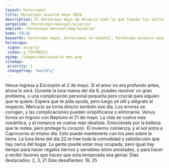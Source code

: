 ```yaml
---
layout: horoscopos
title: Horoscopo acuario mayo 2020
description: El Horóscopo mayo de Acuario todo lo que tienen los astros preparados para este mes, amor, trabajo, familia. Todo sobre astrologia, tarot, predicciones. Horoscopo gratis en español, predicciones y astrología.
permalink: /horoscopo-mensual/acuario/
amplink: /horoscopo-mensual/amp/acuario/
home: FALSE
keywords: horóscopo mayo, horoscopos en español, horóscopo acuario mayo , horóscopo esperanza gracia, horoscop, horóscopos gratis, horoscopo acuario, Tarot, Astrologia, Zodíaco, acuario, horoscopo gratis, horoscopo del mes 
horoscopo:
 signo: acuario
 video: g_VIh3NkXjc
ogimg: /images/mes/acuario_mes.png
sitemap:
 priority: 1
 changefreq: 'monthly'
---
```



Venus ingresa a Escorpión el 2 de mayo. Si el amor no era profundo antes, ahora lo será. 
Durante la luna nueva del día 6, puedes resolver un gran problema, o una complicación personal pequeña pero crucial para alguien que te quiere. Espera que te pida ayuda, pero luego sé útil y alégrate al respecto. Mercurio se torna directo también ese día. Los errores se corrigen, y las complicaciones pueden simplificarse o eliminarse. 
Venus forma un trígono con Neptuno el 21 de mayo. La vida se vuelve más romántica, y el romance se vuelve más idealista. Emociónate por la belleza que te rodea, pero protege tu corazón. El invierno comienza, y el sol entra a Capricornio el mismo día. Esto puede mantenerte con los pies sobre la tierra. 
La luna llena del día 22 te trae toda la comodidad y satisfacción que hay cerca del hogar. La gente puede estar muy ocupada, pero igual hay tiempo para hacer regalos tiernos y sensibles entre amistades, y para hacer y recibir favores que hacen que esta temporada sea genial. 
Días destacados: 2, 3, 21
Días desafiantes: 19, 25